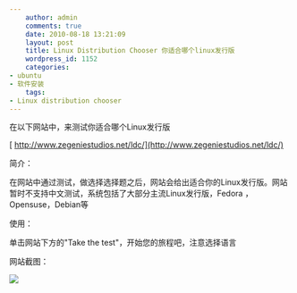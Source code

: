 ```yaml
---
    author: admin
    comments: true
    date: 2010-08-18 13:21:09
    layout: post
    title: Linux Distribution Chooser 你适合哪个linux发行版
    wordpress_id: 1152
    categories:
- ubuntu
- 软件安装
    tags:
- Linux distribution chooser
---
```


在以下网站中，来测试你适合哪个Linux发行版

[ http://www.zegeniestudios.net/ldc/](http://www.zegeniestudios.net/ldc/)

简介：

在网站中通过测试，做选择选择题之后，网站会给出适合你的Linux发行版。网站暂时不支持中文测试，系统包括了大部分主流Linux发行版，Fedora ，Opensuse，Debian等

使用：

单击网站下方的"Take the test"，开始您的旅程吧，注意选择语言

网站截图：

![](http://fc02.deviantart.net/fs71/f/2010/228/3/a/my_by_freetstar.png)

